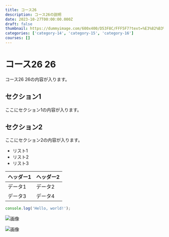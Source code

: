 ```yaml
---
title: コース26
description: コース26の説明
date: 2023-10-27T00:00:00.000Z
draft: false
thumbnail: https://dummyimage.com/600x400/D53F8C/FFF5F7?text=%E3%82%B3%E3%83%BC%E3%82%B926
categories: ['category-14', 'category-15', 'category-16']
courses: []
---
```


# コース26 26

コース26 26の内容が入ります。

## セクション1
ここにセクション1の内容が入ります。

## セクション2
ここにセクション2の内容が入ります。

- リスト1
- リスト2
- リスト3

| ヘッダー1 | ヘッダー2 |
| --------- | --------- |
| データ1   | データ2   |
| データ3   | データ4   |

```javascript
console.log('Hello, world!');
```


![画像](https://dummyimage.com/320x180/2D3748/F5F7FA?text=%E3%82%B3%E3%83%BC%E3%82%B926+26)

![画像](https://dummyimage.com/640x360/1A202C/EDF2F7?text=%E3%82%B3%E3%83%BC%E3%82%B926+26)